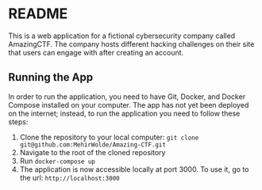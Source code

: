 # README
This is a web application for a fictional cybersecurity company called AmazingCTF. The company hosts different hacking challenges on their site that users can engage with after creating an account.

## Running the App
In order to run the application, you need to have Git, Docker, and Docker Compose installed on your computer. The app has not yet been deployed on the internet; instead, to run the application you need to follow these steps:

1. Clone the repository to your local computer: `git clone git@github.com:MehirWolde/Amazing-CTF.git`
2. Navigate to the root of the cloned repository
3. Run `docker-compose up`
4. The application is now accessible locally at port 3000. To use it, go to the url: `http://localhost:3000`
